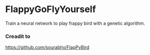 FlappyGoFlyYourself
===================

Train a neural network to play frappy bird with a genetic algorithm.

### Creadit to 
https://github.com/sourabhv/FlapPyBird



